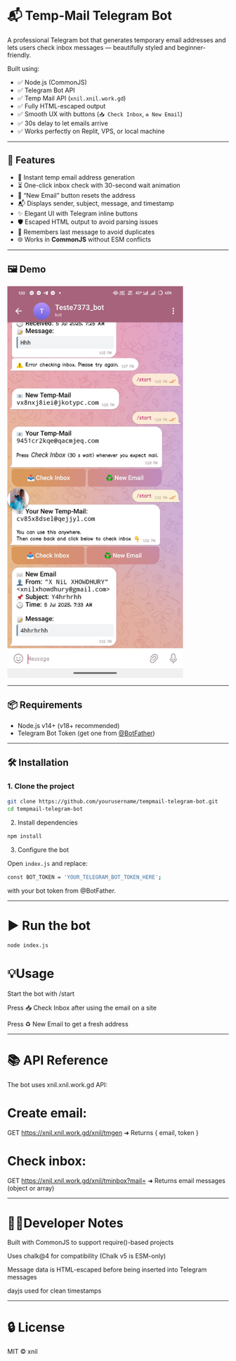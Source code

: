 # 📬 Temp-Mail Telegram Bot

A professional Telegram bot that generates temporary email addresses and lets users check inbox messages — beautifully styled and beginner-friendly.

Built using:
- ✅ Node.js (CommonJS)
- ✅ Telegram Bot API
- ✅ Temp Mail API (`xnil.xnil.work.gd`)
- ✅ Fully HTML-escaped output
- ✅ Smooth UX with buttons (`📥 Check Inbox`, `♻️ New Email`)
- ✅ 30s delay to let emails arrive
- ✅ Works perfectly on Replit, VPS, or local machine

---

## 🚀 Features

- 🔐 Instant temp email address generation
- ⏳ One-click inbox check with 30-second wait animation
- 🧹 “New Email” button resets the address
- 📬 Displays sender, subject, message, and timestamp
- ✨ Elegant UI with Telegram inline buttons
- 🛡️ Escaped HTML output to avoid parsing issues
- 🔁 Remembers last message to avoid duplicates
- 🌐 Works in **CommonJS** without ESM conflicts

---

## 🖼️ Demo

<img src="Demo/Screenshot_20250705_133333.jpg" width="400" alt="TempMail Bot Screenshot" />

---

## 📦 Requirements

- Node.js v14+ (v18+ recommended)
- Telegram Bot Token (get one from [@BotFather](https://t.me/BotFather))

---

## 🛠️ Installation

### 1. Clone the project

```bash
git clone https://github.com/yourusername/tempmail-telegram-bot.git
cd tempmail-telegram-bot
```

2. Install dependencies
```bash
npm install
```
3. Configure the bot

Open ``index.js`` and replace:
```bash
const BOT_TOKEN = 'YOUR_TELEGRAM_BOT_TOKEN_HERE';
```
with your bot token from @BotFather.


---

# ▶️ Run the bot

```bash
node index.js

```


# 💡Usage

Start the bot with /start

Press 📥 Check Inbox after using the email on a site

Press ♻️ New Email to get a fresh address



---

# 📚 API Reference

The bot uses xnil.xnil.work.gd API:

# Create email:
GET https://xnil.xnil.work.gd/xnil/tmgen
➜ Returns { email, token }

# Check inbox:
GET https://xnil.xnil.work.gd/xnil/tminbox?mail=<email>
➜ Returns email messages (object or array)



---

# 🧑‍💻Developer Notes

Built with CommonJS to support require()-based projects

Uses chalk@4 for compatibility (Chalk v5 is ESM-only)

Message data is HTML-escaped before being inserted into Telegram messages

dayjs used for clean timestamps



---

# 🔒 License

MIT © xnil
